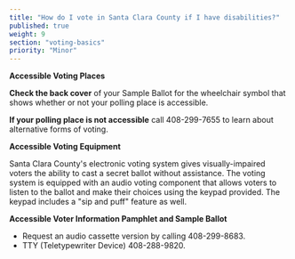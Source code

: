 ```yaml
---
title: "How do I vote in Santa Clara County if I have disabilities?"
published: true
weight: 9
section: "voting-basics"
priority: "Minor"
---
```


**Accessible Voting Places**  

**Check the back cover** of your Sample Ballot for the wheelchair symbol that shows whether or not your polling place is accessible.  

**If your polling place is not accessible** call 408-299-7655 to learn about alternative forms of voting.  

**Accessible Voting Equipment**  

Santa Clara County's electronic voting system gives visually-impaired voters the ability to cast a secret ballot without assistance. The voting system is equipped with an audio voting component that allows voters to listen to the ballot and make their choices using the keypad provided. The keypad includes a "sip and puff" feature as well.  

**Accessible Voter Information Pamphlet and Sample Ballot**  
- Request an audio cassette version by calling 408-299-8683.  
- TTY (Teletypewriter Device) 408-288-9820.  
